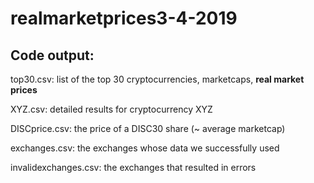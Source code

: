 # realmarketprices3-4-2019
## Code output:

top30.csv: list of the top 30 cryptocurrencies, marketcaps, **real market prices**

XYZ.csv: detailed results for cryptocurrency XYZ

DISCprice.csv: the price of a DISC30 share (~ average marketcap)

exchanges.csv: the exchanges whose data we successfully used

invalidexchanges.csv: the exchanges that resulted in errors
